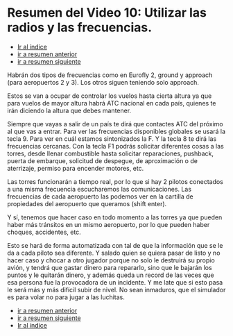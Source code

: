 # Resumen del Video 10: Utilizar las radios y las frecuencias.

- [Ir al índice](index.md)
- [ir a resumen anterior](video9.md)
- [ir a resumen siguiente](video11.md)

Habrán dos tipos de frecuencias como en Eurofly 2, ground y approach (para aeropuertos 2 y 3). Los otros siguen teniendo solo approach.

Estos se van a ocupar de controlar los vuelos hasta cierta altura ya que para vuelos de mayor altura habrá ATC nacional en cada país, quienes te irán diciendo la altura que debes mantener.

Siempre que vayas a salir de un país te dirá que contactes ATC del próximo al que vas a entrar. Para ver las frecuencias disponibles globales se usará la tecla 9. Para ver en cuál estamos sintonizados la F. Y la tecla 8 te dirá las frecuencias cercanas. Con la tecla F1 podrás solicitar diferentes cosas a las torres, desde llenar combustible hasta solicitar reparaciones, pushback, puerta de embarque, solicitud de despegue, de aproximación o de aterrizaje, permiso para encender motores, etc.

Las torres funcionarán a tiempo real, por lo que si hay 2 pilotos conectados a una misma frecuencia escucharemos las comunicaciones. Las frecuencias de cada aeropuerto las podemos ver en la cartilla de propiedades del aeropuerto que queramos (shift enter).

Y sí, tenemos que hacer caso en todo momento a las torres ya que pueden haber más tránsitos en un mismo aeropuerto, por lo que pueden haber choques, accidentes, etc.

Esto se hará de forma automatizada con tal de que la información que se le da a cada piloto sea diferente. Y salado quien se quiera pasar de listo y no hacer caso y chocar a otro jugador porque no solo le destruirá su propio avión, y tendrá que gastar dinero para repararlo, sino que le bajarán los puntos y le quitarán dinero, y además queda un record de las veces que esa persona fue la provocadora de un incidente. Y me late que si esto pasa le será más y más difícil subir de nivel. No sean inmaduros, que el simulador es para volar no para jugar a las luchitas.

- [ir a resumen anterior](video9.md)
- [ir a resumen siguiente](video11.md)
- [Ir al índice](index.md)